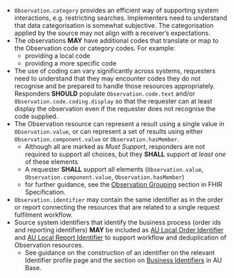- `Observation.category` provides an efficient way of supporting system interactions, e.g. restricting searches. Implementers need to understand that data categorisation is somewhat subjective. The categorisation applied by the source may not align with a receiver’s expectations.
- The observations **MAY** have additional codes that translate or map to the Observation code or category codes. For example:
   -  providing a local code
   -  providing a more specific code
- The use of coding can vary significantly across systems, requesters need to understand that they may encounter codes they do not recognise and be prepared to handle those resources appropriately. Responders **SHOULD** populate `Observation.code.text` and/or `Observation.code.coding.display` so that the requester can at least display the observation even if the requester does not recognise the code supplied. 
- The Observation resource can represent a result using a single value in `Observation.value`, or can represent a set of results using either `Observation.component.value` or `Observation.hasMember`.
  - Although all are marked as *Must Support*, responders are not required to support all choices, but they **SHALL** support *at least one* of these elements
  - A requester **SHALL** support all elements (`Observation.value`, `Observation.component.value`, `Observation.hasMember`)
  - for further guidance, see the [Observation Grouping](https://hl7.org/fhir/R4/observation.html#obsgrouping) section in FHIR Specification.
- `Observation.identifier` may contain the same identifier as in the order or report connecting the resources that are related to a single request fulfilment workflow.
- Source system identifiers that identify the business process (order ids and reporting identifiers) **MAY** be included as [AU Local Order Identifier](https://hl7.org.au/fhir/5.0.0/StructureDefinition-au-localorderidentifier.html) and [AU Local Report Identifier](https://hl7.org.au/fhir/5.0.0/StructureDefinition-au-localreportidentifier.html) to support workflow and deduplication of Observation resources.
  - See guidance on the construction of an identifier on the relevant Identifier profile page and the section on [Business Identifiers](https://hl7.org.au/fhir/5.0.0/generalguidance.html#business-identifiers) in AU Base.
